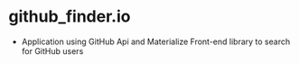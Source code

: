 # github_finder.io
- Application using GitHub Api and Materialize Front-end library to search for GitHub users 
